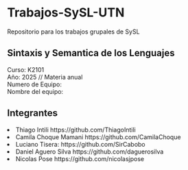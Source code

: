# Trabajos-SySL-UTN
Repositorio para los trabajos grupales de SySL 

## Sintaxis y Semantica de los Lenguajes 

Curso: K2101  <br>
Año: 2025 // Materia anual  <br>
Numero de Equipo:   <br> 
Nombre del equipo:   <br> 
## Integrantes 
<lo>
  <li>Thiago Intili https://github.com/ThiagoIntili </li>
  <li>Camila Choque Mamani https://github.com/CamilaChoque </li>
  <li>Luciano Tisera: https://github.com/SirCabobo </li>
  <li>Daniel Aguero Silva https://github.com/daguerosilva </li>
  <li>Nicolas Pose https://github.com/nicolasjpose</li>
</lo>
